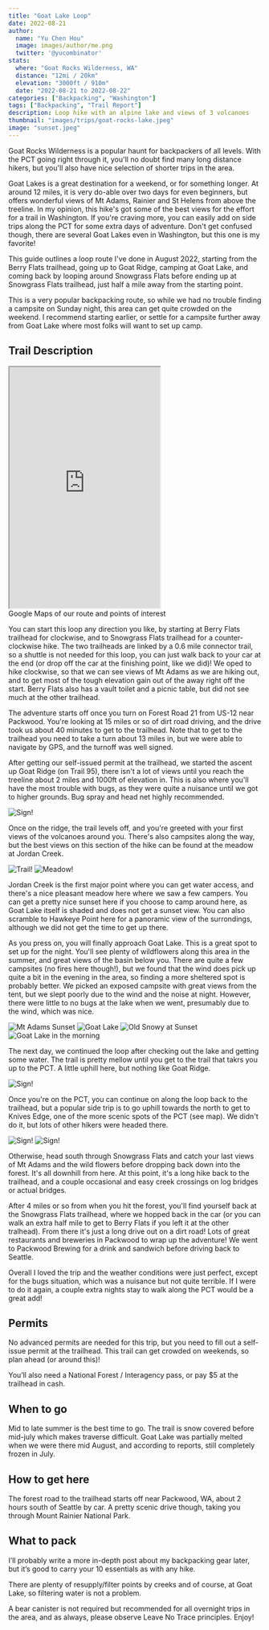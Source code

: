 ```yaml
---
title: "Goat Lake Loop"
date: 2022-08-21
author: 
  name: "Yu Chen Hou"
  image: images/author/me.png
  twitter: '@yucombinator'
stats:
  where: "Goat Rocks Wilderness, WA"
  distance: "12mi / 20km"
  elevation: "3000ft / 910m"
  date: "2022-08-21 to 2022-08-22"
categories: ["Backpacking", "Washington"]
tags: ["Backpacking", "Trail Report"]
description: Loop hike with an alpine lake and views of 3 volcanoes
thumbnail: "images/trips/goat-rocks-lake.jpeg"
image: "sunset.jpeg"
---
```


Goat Rocks Wilderness is a popular haunt for backpackers of all levels. With the PCT going right through it, you'll no doubt find many long distance hikers, but you'll also have nice selection of shorter trips in the area. 

Goat Lakes is a great destination for a weekend, or for something longer. At around 12 miles, it is very do-able over two days for even beginners, but offers wonderful views of Mt Adams, Rainier and St Helens from above the treeline. In my opinion, this hike's got some of the best views for the effort for a trail in Washington. If you're craving more, you can easily add on side trips along the PCT for some extra days of adventure. Don't get confused though, there are several Goat Lakes even in Washington, but this one is my favorite!

This guide outlines a loop route I've done in August 2022, starting from the Berry Flats trailhead, going up to Goat Ridge, camping at Goat Lake, and coming back by looping around Snowgrass Flats before ending up at Snowgrass Flats trailhead, just half a mile away from the starting point.

This is a very popular backpacking route, so while we had no trouble finding a campsite on Sunday night, this area can get quite crowded on the weekend. I recommend starting earlier, or settle for a campsite further away from Goat Lake where most folks will want to set up camp.

## Trail Description

<iframe src="https://www.google.com/maps/d/u/0/embed?mid=1R5kocHUaSP9affmWYkdYIYm1z7ngsRA&ehbc=2E312F" width=”100%” height="480"></iframe>
<figcaption>Google Maps of our route and points of interest</figcaption>

You can start this loop any direction you like, by starting at Berry Flats trailhead for clockwise, and to Snowgrass Flats trailhead for a counter-clockwise hike. The two trailheads are linked by a 0.6 mile connector trail, so a shuttle is not needed for this loop, you can just walk back to your car at the end (or drop off the car at the finishing point, like we did)! We oped to hike clockwise, so that we can see views of Mt Adams as we are hiking out, and to get most of the tough elevation gain out of the away right off the start. Berry Flats also has a vault toilet and a picnic table, but did not see much at the other trailhead.

The adventure starts off once you turn on Forest Road 21 from US-12 near Packwood. You're looking at 15 miles or so of dirt road driving, and the drive took us about 40 minutes to get to the trailhead. Note that to get to the trailhead you need to take a turn about 13 miles in, but we were able to navigate by GPS, and the turnoff was well signed. 

After getting our self-issued permit at the trailhead, we started the ascent up Goat Ridge (on Trail 95), there isn't a lot of views until you reach the treeline about 2 miles and 1000ft of elevation in. This is also where you'll have the most trouble with bugs, as they were quite a nuisance until we got to higher grounds. Bug spray and head net highly recommended.

![Sign!](sign.jpg "Entering the Wilderness")

Once on the ridge, the trail levels off, and you're greeted with your first views of the volcanoes around you. There's also campsites along the way, but the best views on this section of the hike can be found at the meadow at Jordan Creek.

![Trail!](goat-ridge.jpg "Walking along Goat Ridge")
![Meadow!](jordan-creek-2.jpg "The meadow at Jordan Creek")

Jordan Creek is the first major point where you can get water access, and there's a nice pleasant meadow here where we saw a few campers. You can get a pretty nice sunset here if you choose to camp around here, as Goat Lake itself is shaded and does not get a sunset view. You can also scramble to Hawkeye Point here for a panoramic view of the surrondings, although we did not get the time to get up there.

As you press on, you will finally approach Goat Lake. This is a great spot to set up for the night. You'll see plenty of wildflowers along this area in the summer, and great views of the basin below you. There are quite a few campsites (no fires here though!), but we found that the wind does pick up quite a bit in the evening in the area, so finding a more sheltered spot is probably better. We picked an exposed campsite with great views from the tent, but we slept poorly due to the wind and the noise at night. However, there were little to no bugs at the lake when we went, presumably due to the wind, which was nice.

![Mt Adams Sunset](sunset.jpeg "Mt Adams at Sunset")
![Goat Lake](lake-camp.jpg "Camping at Goat Lake")
![Old Snowy at Sunset](snowy.jpg "Dinner is served")
![Goat Lake in the morning](goat-lake.jpg "Goat Lake in the morning")

The next day, we continued the loop after checking out the lake and getting some water. The trail is pretty mellow until you get to the trail that takrs you up to the PCT. A little uphill here, but nothing like Goat Ridge.

![Sign!](creek.jpeg "The creek after Goat Lake")

Once you're on the PCT, you can continue on along the loop back to the trailhead, but a popular side trip is to go uphill towards the north to get to Knives Edge, one of the more scenic spots of the PCT (see map). We didn't do it, but lots of other hikers were headed there.

![Sign!](pct.jpeg "PCT junction at Snowgrass Flats")
![Sign!](flowers.jpeg "Wildflowers along the trail")

Otherwise, head south through Snowgrass Flats and catch your last views of Mt Adams and the wild flowers before dropping back down into the forest. It's all downhill from here. At this point, it's a long hike back to the trailhead, and a couple occasional and easy creek crossings on log bridges or actual bridges.

After 4 miles or so from when you hit the forest, you'll find yourself back at the Snowgrass Flats trailhead, where we hopped back in the car (or you can walk an extra half mile to get to Berry Flats if you left it at the other tralhead). From there it's just a long drive out on a dirt road! Lots of great restaurants and breweries in Packwood to wrap up the adventure! We went to Packwood Brewing for a drink and sandwich before driving back to Seattle.

Overall I loved the trip and the weather conditions were just perfect, except for the bugs situation, which was a nuisance but not quite terrible. If I were to do it again, a couple extra nights stay to walk along the PCT would be a great add!

## Permits
No advanced permits are needed for this trip, but you need to fill out a self-issue permit at the trailhead. This trail can get crowded on weekends, so plan ahead (or around this)!

You’ll also need a National Forest / Interagency pass, or pay $5 at the trailhead in cash.

## When to go
Mid to late summer is the best time to go. The trail is snow covered before mid-july which makes traverse difficult. Goat Lake was partially melted when we were there mid August, and according to reports, still completely frozen in July.

## How to get here
The forest road to the trailhead starts off near Packwood, WA, about 2 hours south of Seattle by car. A pretty scenic drive though, taking you through Mount Rainier National Park.

## What to pack
I’ll probably write a more in-depth post about my backpacking gear later, but it’s good to carry your 10 essentials as with any hike.

There are plenty of resupply/filter points by creeks and of course, at Goat Lake, so filtering water is not a problem.

A bear canister is not required but recommended for all overnight trips in the area, and as always, please observe Leave No Trace principles. Enjoy!


